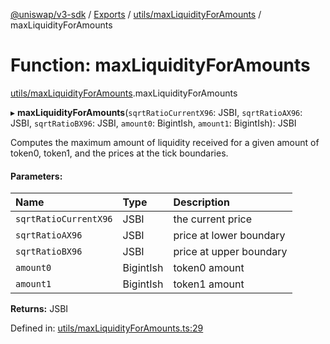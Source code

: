 [@uniswap/v3-sdk](../README.md) / [Exports](../modules.md) / [utils/maxLiquidityForAmounts](../modules/utils_maxliquidityforamounts.md) / maxLiquidityForAmounts

# Function: maxLiquidityForAmounts

[utils/maxLiquidityForAmounts](../modules/utils_maxliquidityforamounts.md).maxLiquidityForAmounts

▸ **maxLiquidityForAmounts**(`sqrtRatioCurrentX96`: JSBI, `sqrtRatioAX96`: JSBI, `sqrtRatioBX96`: JSBI, `amount0`: BigintIsh, `amount1`: BigintIsh): JSBI

Computes the maximum amount of liquidity received for a given amount of token0, token1,
and the prices at the tick boundaries.

#### Parameters:

| Name | Type | Description |
| :------ | :------ | :------ |
| `sqrtRatioCurrentX96` | JSBI | the current price |
| `sqrtRatioAX96` | JSBI | price at lower boundary |
| `sqrtRatioBX96` | JSBI | price at upper boundary |
| `amount0` | BigintIsh | token0 amount |
| `amount1` | BigintIsh | token1 amount |

**Returns:** JSBI

Defined in: [utils/maxLiquidityForAmounts.ts:29](https://github.com/Uniswap/uniswap-v3-sdk/blob/4a7e393/src/utils/maxLiquidityForAmounts.ts#L29)
